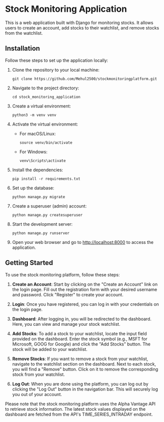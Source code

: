 # Stock Monitoring Application

This is a web application built with Django for monitoring stocks. It allows users to create an account, add stocks to their watchlist, and remove stocks from the watchlist.

## Installation

Follow these steps to set up the application locally:

1. Clone the repository to your local machine:
   ```
   git clone https://github.com/Mehul2500/stockmonitoringplatform.git
   ```

2. Navigate to the project directory:
   ```
   cd stock_monitoring_application
   ```

3. Create a virtual environment:
   ```
   python3 -m venv venv
   ```

4. Activate the virtual environment:
   - For macOS/Linux:
     ```
     source venv/bin/activate
     ```
   - For Windows:
     ```
     venv\Scripts\activate
     ```

5. Install the dependencies:
   ```
   pip install -r requirements.txt
   ```

6. Set up the database:
   ```
   python manage.py migrate
   ```

7. Create a superuser (admin) account:
   ```
   python manage.py createsuperuser
   ```

8. Start the development server:
   ```
   python manage.py runserver
   ```

9. Open your web browser and go to [http://localhost:8000](http://localhost:8000) to access the application.

## Getting Started

To use the stock monitoring platform, follow these steps:

1. **Create an Account**: Start by clicking on the "Create an Account" link on the login page. Fill out the registration form with your desired username and password. Click "Register" to create your account.

2. **Login**: Once you have registered, you can log in with your credentials on the login page.

3. **Dashboard**: After logging in, you will be redirected to the dashboard. Here, you can view and manage your stock watchlist.

4. **Add Stocks**: To add a stock to your watchlist, locate the input field provided on the dashboard. Enter the stock symbol (e.g., MSFT for Microsoft, GOOG for Google) and click the "Add Stocks" button. The stock will be added to your watchlist.

5. **Remove Stocks**: If you want to remove a stock from your watchlist, navigate to the watchlist section on the dashboard. Next to each stock, you will find a "Remove" button. Click on it to remove the corresponding stock from your watchlist.

6. **Log Out**: When you are done using the platform, you can log out by clicking the "Log Out" button in the navigation bar. This will securely log you out of your account.

Please note that the stock monitoring platform uses the Alpha Vantage API to retrieve stock information. The latest stock values displayed on the dashboard are fetched from the API's TIME_SERIES_INTRADAY endpoint.
